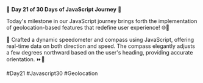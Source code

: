 🚀 **Day 21 of 30 Days of JavaScript Journey** 🚀

Today's milestone in our JavaScript journey brings forth the implementation of geolocation-based features that redefine user experience! 🌐🧭

📍 Crafted a dynamic speedometer and compass using JavaScript, offering real-time data on both direction and speed. The compass elegantly adjusts a few degrees northward based on the user's heading, providing accurate orientation. ⏩🧭

#Day21 #Javascript30 #Geolocation